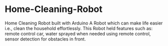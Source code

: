 # Home-Cleaning-Robot
Home Cleaning Robot built with Arduino
 A Robot which can make life easier i.e., clean the household effortlessly. This Robot held features such as: remote control car, water sprayed when needed using remote control, sensor detection for obstacles in front.

